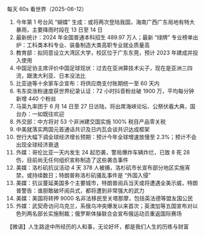 每天 60s 看世界（2025-06-12）

1. 今年第 1 号台风 “蝴蝶” 生成：或将两次登陆我国，海南广西广东局地有特大暴雨，主要降雨时段在 13 日至 14 日
2. 最新统计：2024 年全国普通本科招生 489.97 万人；最新 “绿牌” 专业榜单出炉：工科类本科专业、装备制造大类高职专业就业质量高
3. 教育部：拟同意设立大湾区大学，校区位于广东东莞，预计 2023 年建成并投入使用
4. 中国足协主席评价中国足球现状：过去在亚洲算技术尖子，现在是亚洲三四流，跟澳大利亚、日本没法比
5. 比亚迪等十余家车企宣布：将供应商支付账期统一至 60 天内
6. 韦东奕涨粉速度获世界纪录认证：72 小时抖音粉丝破 1900 万，平均每分钟新增 440 个粉丝
7. 马英九率团于 6 月 14 日至 27 日访陆，将出席海峡论坛、公祭伏羲大典，国台办：一如既往欢迎
8. 外交部：中方将对 53 个非洲建交国实施 100% 税目产品零关税
9. 中美就落实两国元首通话共识及日内瓦会谈共识达成框架
10. 世行大幅下调全球经济增长预期：预计今年全球增速放慢至 2.3%；预计不会出现全球经济衰退
11. 外媒：哥伦比亚一天内发生 24 起恐袭，警局爆炸车辆炸烂，已致 8 死 28 伤，目前尚无任何组织宣称制造了这些袭击事件
12. 美媒：洛杉矶抗议活动 4 天 378 人被捕，洛杉矶市长宣布部分地区实施宵禁，或持续数日；特朗普称洛杉矶骚乱事件是 “外国入侵”
13. 美媒：抗议蔓延美国多个主要城市，特朗普阅兵当天或将遭遇全美示威，特朗普警告：谁胆敢破坏阅兵式，都将遭到非常强大的武力
14. 美媒：美国将转押 9000 名非法移民至关塔那摩，包括英法德等盟友国公民
15. 外媒：武契奇访问乌克兰，系俄乌冲突爆发以来首次；英澳加等五国宣布对以色列两名部长实施制裁；俄罗斯体操联合会宣布俄运动员重返国际赛场

【微语】人生路途中所经历的人和事，无论好坏，都是我们人生的历练与财富